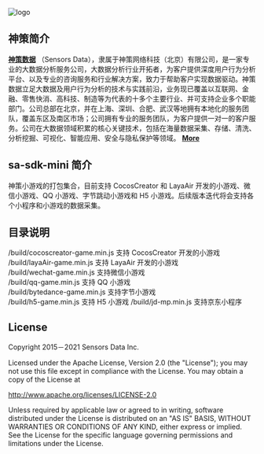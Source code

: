 ![logo](https://opensource.sensorsdata.cn/wp-content/uploads/logo.png)

## 神策简介

[**神策数据**](https://www.sensorsdata.cn/)
（Sensors Data），隶属于神策网络科技（北京）有限公司，是一家专业的大数据分析服务公司，大数据分析行业开拓者，为客户提供深度用户行为分析平台、以及专业的咨询服务和行业解决方案，致力于帮助客户实现数据驱动。神策数据立足大数据及用户行为分析的技术与实践前沿，业务现已覆盖以互联网、金融、零售快消、高科技、制造等为代表的十多个主要行业、并可支持企业多个职能部门。公司总部在北京，并在上海、深圳、合肥、武汉等地拥有本地化的服务团队，覆盖东区及南区市场；公司拥有专业的服务团队，为客户提供一对一的客户服务。公司在大数据领域积累的核心关键技术，包括在海量数据采集、存储、清洗、分析挖掘、可视化、智能应用、安全与隐私保护等领域。 [**More**](https://www.sensorsdata.cn/about/aboutus.html)

## sa-sdk-mini 简介

神策小游戏的打包集合，目前支持 CocosCreator 和 LayaAir 开发的小游戏、微信小游戏、QQ 小游戏、字节跳动小游戏和 H5 小游戏。后续版本迭代将会支持各个小程序和小游戏的数据采集。

## 目录说明

/build/cocoscreator-game.min.js 支持 CocosCreator 开发的小游戏  
/build/layaAir-game.min.js 支持 LayaAir 开发的小游戏  
/build/wechat-game.min.js 支持微信小游戏  
/build/qq-game.min.js 支持 QQ 小游戏  
/build/bytedance-game.min.js 支持字节小游戏  
/build/h5-game.min.js 支持 H5 小游戏
/build/jd-mp.min.js 支持京东小程序

## License

Copyright 2015－2021 Sensors Data Inc.

Licensed under the Apache License, Version 2.0 (the "License");
you may not use this file except in compliance with the License.
You may obtain a copy of the License at

http://www.apache.org/licenses/LICENSE-2.0

Unless required by applicable law or agreed to in writing, software
distributed under the License is distributed on an "AS IS" BASIS,
WITHOUT WARRANTIES OR CONDITIONS OF ANY KIND, either express or implied.
See the License for the specific language governing permissions and
limitations under the License.
